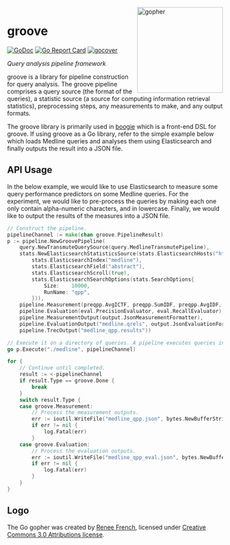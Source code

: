 <img height="200px" src="gopher.png" alt="gopher" align="right"/>

# groove

[![GoDoc](https://godoc.org/github.com/hscells/groove?status.svg)](https://godoc.org/github.com/hscells/groove)
[![Go Report Card](https://goreportcard.com/badge/github.com/hscells/groove)](https://goreportcard.com/report/github.com/hscells/groove)
[![gocover](http://gocover.io/_badge/github.com/hscells/groove)](https://gocover.io/github.com/hscells/groove)

_Query analysis pipeline framework_

groove is a library for pipeline construction for query analysis. The groove pipeline comprises a query source (the
format of the queries), a statistic source (a source for computing information retrieval statistics), preprocessing
steps, any measurements to make, and any output formats.

The groove library is primarily used in [boogie](https://github.com/hscells/boogie) which is a front-end DSL for groove.
If using groove as a Go library, refer to the simple example below which loads Medline queries and analyses them using
Elasticsearch and finally outputs the result into a JSON file.

## API Usage

In the below example, we would like to use Elasticsearch to measure some query performance predictors on some Medline
queries. For the experiment, we would like to pre-process the queries by making each one only contain alpha-numeric
characters, and in lowercase. Finally, we would like to output the results of the measures into a JSON file.

```go
// Construct the pipeline.
pipelineChannel := make(chan groove.PipelineResult)
p := pipeline.NewGroovePipeline(
	query.NewTransmuteQuerySource(query.MedlineTransmutePipeline),
	stats.NewElasticsearchStatisticsSource(stats.ElasticsearchHosts("http://localhost:9200"),
		stats.ElasticsearchIndex("medline"),
		stats.ElasticsearchField("abstract"),
		stats.ElasticsearchScroll(true),
		stats.ElasticsearchSearchOptions(stats.SearchOptions{
			Size:    10000,
			RunName: "qpp",
		})),
	pipeline.Measurement(preqpp.AvgICTF, preqpp.SumIDF, preqpp.AvgIDF, preqpp.MaxIDF, preqpp.StdDevIDF, postqpp.ClarityScore),
	pipeline.Evaluation(eval.PrecisionEvaluator, eval.RecallEvaluator),
	pipeline.MeasurementOutput(output.JsonMeasurementFormatter),
	pipeline.EvaluationOutput("medline.qrels", output.JsonEvaluationFormatter),
	pipeline.TrecOutput("medline_qpp.results"))

// Execute it on a directory of queries. A pipeline executes queries in parallel.
go p.Execute("./medline", pipelineChannel)

for {
	// Continue until completed.
	result := <-pipelineChannel
	if result.Type == groove.Done {
		break
	}
	switch result.Type {
	case groove.Measurement:
		// Process the measurement outputs.
		err := ioutil.WriteFile("medline_qpp.json", bytes.NewBufferString(result.Measurements[0]).Bytes(), 0644)
		if err != nil {
			log.Fatal(err)
		}
	case groove.Evaluation:
		// Process the evaluation outputs.
		err := ioutil.WriteFile("medline_qpp_eval.json", bytes.NewBufferString(result.Evaluations[0]).Bytes(), 0644)
		if err != nil {
			log.Fatal(err)
		}
	}
}
```

## Logo

The Go gopher was created by [Renee French](https://reneefrench.blogspot.com/), licensed under
[Creative Commons 3.0 Attributions license](https://creativecommons.org/licenses/by/3.0/).